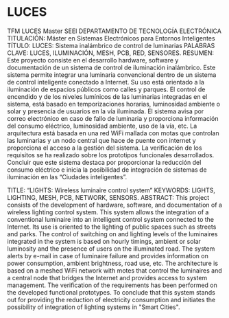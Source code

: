 # LUCES
TFM LUCES Master SEEI
DEPARTAMENTO DE TECNOLOGÍA ELECTRÓNICA
TITULACIÓN: Máster en Sistemas Electrónicos para Entornos Inteligentes
TÍTULO: LUCES: Sistema inalámbrico de control de luminarias
PALABRAS CLAVE: LUCES, ILUMINACIÓN, MESH, PCB, RED, SENSORES.
RESUMEN:
Este proyecto consiste en el desarrollo hardware, software y documentación de un sistema de control de iluminación inalámbrico. Este sistema permite integrar una luminaria convencional dentro de un sistema de control inteligente conectado a Internet. Su uso está orientado a la iluminación de espacios públicos como calles y parques. El control de encendido y de los niveles lumínicos de las luminarias integradas en el sistema, está basado en temporizaciones horarias, luminosidad ambiente o solar y presencia de usuarios en la vía iluminada. El sistema avisa por correo electrónico en caso de fallo de luminaria y proporciona información del consumo eléctrico, luminosidad ambiente, uso de la vía, etc. La arquitectura está basada en una red WiFi mallada con motas que controlan las luminarias y un nodo central que hace de puente con internet y proporciona el acceso a la gestión del sistema. La verificación de los requisitos se ha realizado sobre los prototipos funcionales desarrollados. Concluir que este sistema destaca por proporcionar la reducción del consumo eléctrico e inicia la posibilidad de integración de sistemas de iluminación en las “Ciudades inteligentes”. 

TITLE: “LIGHTS: Wireless luminaire control system”
KEYWORDS: LIGHTS, LIGHTING, MESH, PCB, NETWORK, SENSORS.
ABSTRACT:
This project consists of the development of hardware, software, and documentation of a wireless lighting control system. This system allows the integration of a conventional luminaire into an intelligent control system connected to the Internet. Its use is oriented to the lighting of public spaces such as streets and parks. The control of switching on and lighting levels of the luminaires integrated in the system is based on hourly timings, ambient or solar luminosity and the presence of users on the illuminated road. The system alerts by e-mail in case of luminaire failure and provides information on power consumption, ambient brightness, road use, etc. The architecture is based on a meshed WiFi network with motes that control the luminaires and a central node that bridges the Internet and provides access to system management. The verification of the requirements has been performed on the developed functional prototypes. To conclude that this system stands out for providing the reduction of electricity consumption and initiates the possibility of integration of lighting systems in "Smart Cities". 
